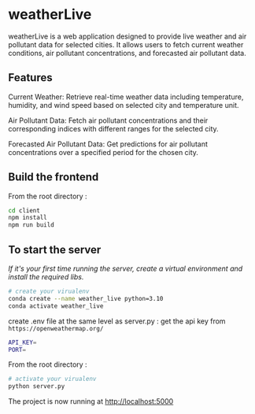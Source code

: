 # weatherLive

weatherLive is a web application designed to provide live weather and air pollutant data for selected cities. It allows users to fetch current weather conditions, air pollutant concentrations, and forecasted air pollutant data.

## Features
Current Weather:
Retrieve real-time weather data including temperature, humidity, and wind speed based on selected city and temperature unit.

Air Pollutant Data:
Fetch air pollutant concentrations and their corresponding indices with different ranges for the selected city.

Forecasted Air Pollutant Data:
Get predictions for air pollutant concentrations over a specified period for the chosen city.

## Build the frontend

From the root directory :

```bash
cd client
npm install
npm run build
```

## To start the server

_If it's your first time running the server, create a virtual environment and install the required libs._

```bash
# create your virualenv
conda create --name weather_live python=3.10
conda activate weather_live
```

create .env file at the same level as server.py :
get the api key from ```https://openweathermap.org/```

```bash
API_KEY=
PORT=
```

From the root directory :

```bash
# activate your virualenv
python server.py
```

The project is now running at <http://localhost:5000>

